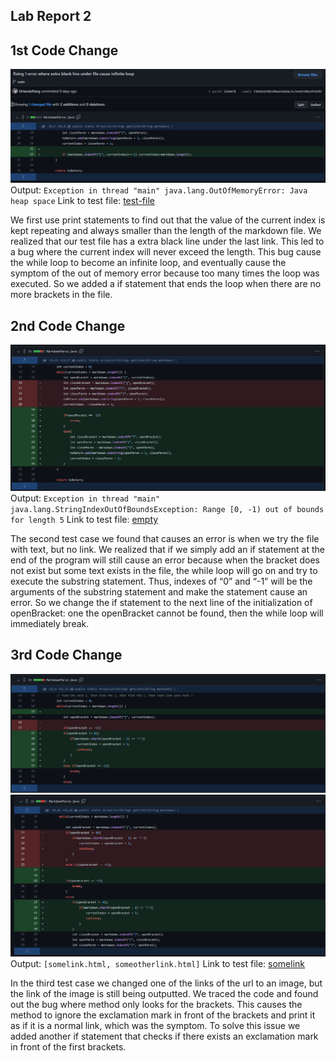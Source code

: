 ## Lab Report 2
## 1st Code Change
![change1](codechange1.png)
Output: ```Exception in thread "main" java.lang.OutOfMemoryError: Java heap space```
Link to test file: [test-file](https://orlandofang.github.io/cse15l-lab-reports/test-file.html) 

We first use print statements to find out that the value of the current index is kept repeating and always smaller than the length of the markdown file. 
We realized that our test file has a extra black line under the last link. This led to a bug where the current index will never exceed the length. This bug cause the while loop to become an infinite loop, and eventually cause the symptom of the out of memory error because too many times the loop was executed. 
So we added a if statement that ends the loop when there are no more brackets in the file.

## 2nd Code Change
![change2](codechange2.png)
Output: ```Exception in thread "main" java.lang.StringIndexOutOfBoundsException: Range [0, -1) out of bounds for length 5```
Link to test file: [empty](https://orlandofang.github.io/cse15l-lab-reports/empty.html) 

The second test case we found that causes an error is when we try the file with text, but no link. We realized that if we simply add an if statement at the end of the program will still cause an error because when the bracket does not exist but some text exists in the file, the while loop will go on and try to execute the substring statement. Thus, indexes of “0” and “-1” will be the arguments of the substring statement and make the statement cause an error. So we change the if statement to the next line of the initialization of openBracket: one the openBracket cannot be found, then the while loop will immediately break. 

## 3rd Code Change
![change3](codechange3.png)
![change4](codechange4.png)
Output: ```[somelink.html, someotherlink.html]```
Link to test file: [somelink](https://orlandofang.github.io/cse15l-lab-reports/somelink.html) 

In the third test case we changed one of the links of the url to an image, but the link of the image is still being outputted. We traced the code and found out the bug where method only looks for the brackets. This causes the method to ignore the exclamation mark in front of the brackets and print it as if it is a normal link, which was the symptom. To solve this issue we added another if statement that checks if there exists an exclamation mark in front of the first brackets.
